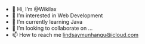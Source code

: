 - 👋 Hi, I’m @Wikilax
- 👀 I’m interested in Web Development
- 🌱 I’m currently learning Java
- 💞️ I’m looking to collaborate on ...
- 📫 How to reach me lindsaymunhangu@icloud.com

<!---
Wikilax/Wikilax is a ✨ special ✨ repository because its `README.md` (this file) appears on your GitHub profile.
You can click the Preview link to take a look at your changes.
--->
